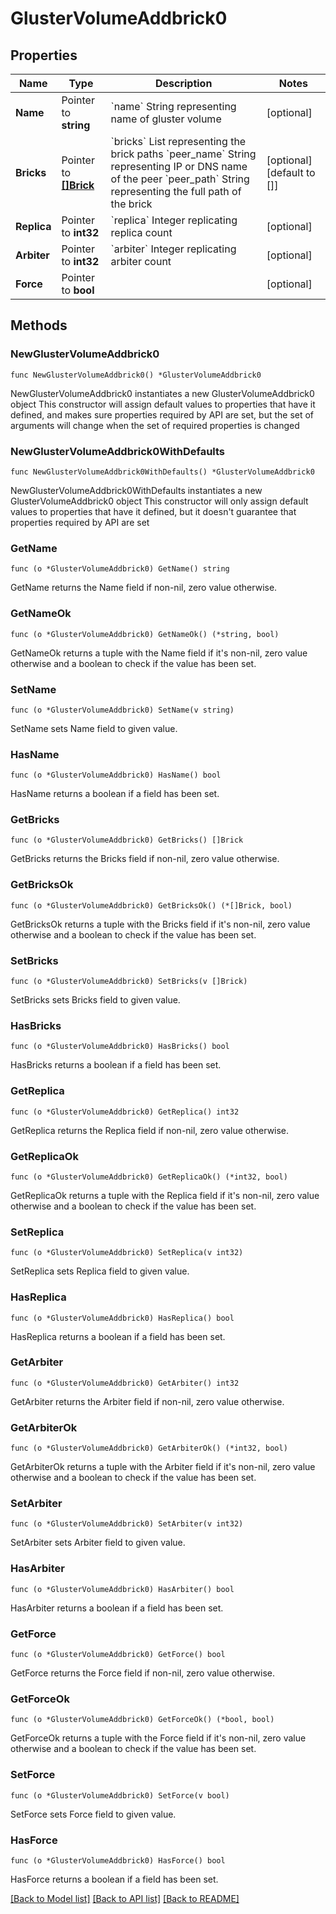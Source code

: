 # GlusterVolumeAddbrick0

## Properties

Name | Type | Description | Notes
------------ | ------------- | ------------- | -------------
**Name** | Pointer to **string** | &#x60;name&#x60; String representing name of gluster volume | [optional] 
**Bricks** | Pointer to [**[]Brick**](Brick.md) | &#x60;bricks&#x60; List representing the brick paths     &#x60;peer_name&#x60; String representing IP or DNS name of the peer     &#x60;peer_path&#x60; String representing the full path of the brick | [optional] [default to []]
**Replica** | Pointer to **int32** | &#x60;replica&#x60; Integer replicating replica count | [optional] 
**Arbiter** | Pointer to **int32** | &#x60;arbiter&#x60; Integer replicating arbiter count | [optional] 
**Force** | Pointer to **bool** |  | [optional] 

## Methods

### NewGlusterVolumeAddbrick0

`func NewGlusterVolumeAddbrick0() *GlusterVolumeAddbrick0`

NewGlusterVolumeAddbrick0 instantiates a new GlusterVolumeAddbrick0 object
This constructor will assign default values to properties that have it defined,
and makes sure properties required by API are set, but the set of arguments
will change when the set of required properties is changed

### NewGlusterVolumeAddbrick0WithDefaults

`func NewGlusterVolumeAddbrick0WithDefaults() *GlusterVolumeAddbrick0`

NewGlusterVolumeAddbrick0WithDefaults instantiates a new GlusterVolumeAddbrick0 object
This constructor will only assign default values to properties that have it defined,
but it doesn't guarantee that properties required by API are set

### GetName

`func (o *GlusterVolumeAddbrick0) GetName() string`

GetName returns the Name field if non-nil, zero value otherwise.

### GetNameOk

`func (o *GlusterVolumeAddbrick0) GetNameOk() (*string, bool)`

GetNameOk returns a tuple with the Name field if it's non-nil, zero value otherwise
and a boolean to check if the value has been set.

### SetName

`func (o *GlusterVolumeAddbrick0) SetName(v string)`

SetName sets Name field to given value.

### HasName

`func (o *GlusterVolumeAddbrick0) HasName() bool`

HasName returns a boolean if a field has been set.

### GetBricks

`func (o *GlusterVolumeAddbrick0) GetBricks() []Brick`

GetBricks returns the Bricks field if non-nil, zero value otherwise.

### GetBricksOk

`func (o *GlusterVolumeAddbrick0) GetBricksOk() (*[]Brick, bool)`

GetBricksOk returns a tuple with the Bricks field if it's non-nil, zero value otherwise
and a boolean to check if the value has been set.

### SetBricks

`func (o *GlusterVolumeAddbrick0) SetBricks(v []Brick)`

SetBricks sets Bricks field to given value.

### HasBricks

`func (o *GlusterVolumeAddbrick0) HasBricks() bool`

HasBricks returns a boolean if a field has been set.

### GetReplica

`func (o *GlusterVolumeAddbrick0) GetReplica() int32`

GetReplica returns the Replica field if non-nil, zero value otherwise.

### GetReplicaOk

`func (o *GlusterVolumeAddbrick0) GetReplicaOk() (*int32, bool)`

GetReplicaOk returns a tuple with the Replica field if it's non-nil, zero value otherwise
and a boolean to check if the value has been set.

### SetReplica

`func (o *GlusterVolumeAddbrick0) SetReplica(v int32)`

SetReplica sets Replica field to given value.

### HasReplica

`func (o *GlusterVolumeAddbrick0) HasReplica() bool`

HasReplica returns a boolean if a field has been set.

### GetArbiter

`func (o *GlusterVolumeAddbrick0) GetArbiter() int32`

GetArbiter returns the Arbiter field if non-nil, zero value otherwise.

### GetArbiterOk

`func (o *GlusterVolumeAddbrick0) GetArbiterOk() (*int32, bool)`

GetArbiterOk returns a tuple with the Arbiter field if it's non-nil, zero value otherwise
and a boolean to check if the value has been set.

### SetArbiter

`func (o *GlusterVolumeAddbrick0) SetArbiter(v int32)`

SetArbiter sets Arbiter field to given value.

### HasArbiter

`func (o *GlusterVolumeAddbrick0) HasArbiter() bool`

HasArbiter returns a boolean if a field has been set.

### GetForce

`func (o *GlusterVolumeAddbrick0) GetForce() bool`

GetForce returns the Force field if non-nil, zero value otherwise.

### GetForceOk

`func (o *GlusterVolumeAddbrick0) GetForceOk() (*bool, bool)`

GetForceOk returns a tuple with the Force field if it's non-nil, zero value otherwise
and a boolean to check if the value has been set.

### SetForce

`func (o *GlusterVolumeAddbrick0) SetForce(v bool)`

SetForce sets Force field to given value.

### HasForce

`func (o *GlusterVolumeAddbrick0) HasForce() bool`

HasForce returns a boolean if a field has been set.


[[Back to Model list]](../README.md#documentation-for-models) [[Back to API list]](../README.md#documentation-for-api-endpoints) [[Back to README]](../README.md)


